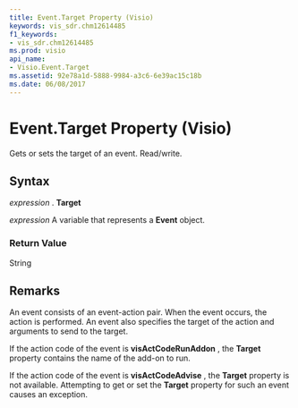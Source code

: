 ```yaml
---
title: Event.Target Property (Visio)
keywords: vis_sdr.chm12614485
f1_keywords:
- vis_sdr.chm12614485
ms.prod: visio
api_name:
- Visio.Event.Target
ms.assetid: 92e78a1d-5888-9984-a3c6-6e39ac15c18b
ms.date: 06/08/2017
---
```



# Event.Target Property (Visio)

Gets or sets the target of an event. Read/write.


## Syntax

 _expression_ . **Target**

 _expression_ A variable that represents a **Event** object.


### Return Value

String


## Remarks

An event consists of an event-action pair. When the event occurs, the action is performed. An event also specifies the target of the action and arguments to send to the target.

If the action code of the event is **visActCodeRunAddon** , the **Target** property contains the name of the add-on to run.

If the action code of the event is **visActCodeAdvise** , the **Target** property is not available. Attempting to get or set the **Target** property for such an event causes an exception.


